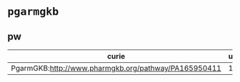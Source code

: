 # `pgarmgkb`

## pw

| curie                                                |   usages | nodes                                                   |
|------------------------------------------------------|----------|---------------------------------------------------------|
| PgarmGKB:http://www.pharmgkb.org/pathway/PA165950411 |        1 | [PW:0001426](http://purl.obolibrary.org/obo/PW_0001426) |

